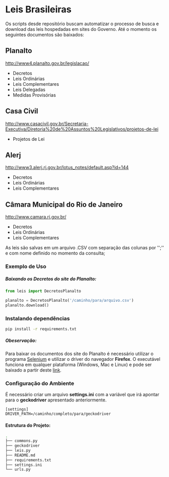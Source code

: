 # Leis Brasileiras

Os scripts desde repositório buscam automatizar o processo de busca e download das leis
hospedadas em sites do Governo. Até o momento os seguintes documentos são baixados:

## Planalto
http://www4.planalto.gov.br/legislacao/

  - Decretos
  - Leis Ordinárias
  - Leis Complementares
  - Leis Delegadas
  - Medidas Provisórias

## Casa Civil
http://www.casacivil.gov.br/Secretaria-Executiva/Diretoria%20de%20Assuntos%20Legislativos/projetos-de-lei

   - Projetos de Lei


## Alerj
http://www3.alerj.rj.gov.br/lotus_notes/default.asp?id=144

  - Decretos
  - Leis Ordinárias
  - Leis Complementares

## Câmara Municipal do Rio de Janeiro
http://www.camara.rj.gov.br/

  - Decretos
  - Leis Ordinárias
  - Leis Complementares


As leis são salvas em um arquivo .CSV com separação das colunas por '';'' e com nome definido no momento da consulta;

### Exemplo de Uso
##### Baixando os Decretos do site do Planalto: 
```python
from leis import DecretosPlanalto

planalto = DecretosPlanalto('/caminho/para/arquivo.csv')
planalto.download()
```

### Instalando dependências

```bash
pip install -r requirements.txt
```

##### Obeservação:
Para baixar os documentos dos site do Planalto é necessário utilizar o programa
[Selenium](https://www.seleniumhq.org/) e utilizar o driver do navegador **Firefox**. O executável funciona em qualquer plataforma (Windows, Mac e Linux) e pode ser baixado a partir deste [link](https://github.com/mozilla/geckodriver/releases).

### Configuração do Ambiente
É necessário criar um arquivo **settings.ini** com a variável que irá apontar para o 
**geckodriver** apresentado anteriormente.

```
[settings]
DRIVER_PATH=/caminho/completo/para/geckodriver
```

#### Estrutura do Projeto:
```bash
.
├── commons.py
├── geckodriver
├── leis.py
├── README.md
├── requirements.txt
├── settings.ini
└── urls.py
```